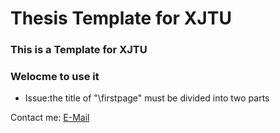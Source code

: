 # Thesis Template for XJTU
### This is a Template for XJTU <br />
### Welocme to use it <br />

* Issue:the title of "\firstpage" must be divided into two parts

Contact me:
<a href="mailto:dylanxie123@outlook.com">E-Mail</a>